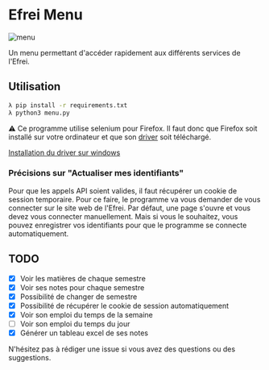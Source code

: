 # Efrei Menu

![menu](https://media.discordapp.net/attachments/972604017261830176/1012347118847016970/unknown.png)

Un menu permettant d'accéder rapidement aux différents services de l'Efrei.

## Utilisation

```bash
λ pip install -r requirements.txt
λ python3 menu.py
```

⚠️ Ce programme utilise selenium pour Firefox. Il faut donc que Firefox soit installé sur votre ordinateur et que son [driver](https://github.com/mozilla/geckodriver/releases) soit téléchargé.

[Installation du driver sur windows](https://stackoverflow.com/questions/42524114/how-to-install-geckodriver-on-a-windows-system)

### Précisions sur "Actualiser mes identifiants"

Pour que les appels API soient valides, il faut récupérer un cookie de session temporaire. Pour ce faire, le programme va vous demander de vous connecter sur le site web de l'Efrei. Par défaut, une page s'ouvre et vous devez vous connecter manuellement. Mais si vous le souhaitez, vous pouvez enregistrer vos identifiants pour que le programme se connecte automatiquement.

## TODO

- [x] Voir les matières de chaque semestre
- [x] Voir ses notes pour chaque semestre
- [x] Possibilité de changer de semestre
- [x] Possibilité de récupérer le cookie de session automatiquement
- [x] Voir son emploi du temps de la semaine
- [ ] Voir son emploi du temps du jour
- [x] Générer un tableau excel de ses notes

N'hésitez pas à rédiger une issue si vous avez des questions ou des suggestions.
